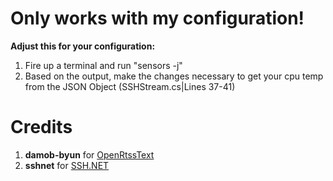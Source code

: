# Only works with my configuration!
<b>Adjust this for your configuration:</b>
1. Fire up a terminal and run "sensors -j"
2. Based on the output, make the changes necessary to get your cpu temp from the JSON Object (SSHStream.cs|Lines 37-41)

# Credits
1. <b>damob-byun</b> for <a href="https://github.com/damob-byun/OpenRtssText" target="_blank">OpenRtssText</a> 
2. <b>sshnet</b> for <a href="https://github.com/sshnet/SSH.NET/" target="_blank">SSH.NET</a>
